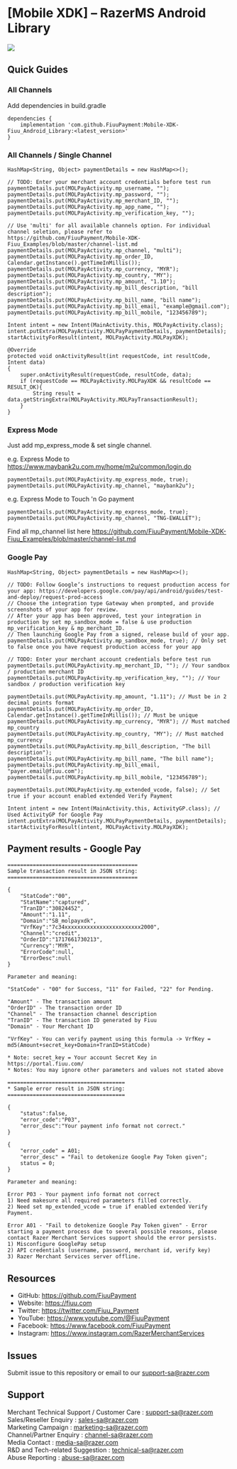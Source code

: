 # [Mobile XDK] – RazerMS Android Library

<img src="https://user-images.githubusercontent.com/38641542/74424311-a9d64000-4e8c-11ea-8d80-d811cfe66972.jpg">

Quick Guides
------------

### All Channels

Add dependencies in build.gradle

    dependencies {
        implementation 'com.github.FiuuPayment:Mobile-XDK-Fiuu_Android_Library:<latest_version>'
    }

### All Channels / Single Channel

    HashMap<String, Object> paymentDetails = new HashMap<>();
    
    // TODO: Enter your merchant account credentials before test run
    paymentDetails.put(MOLPayActivity.mp_username, "");
    paymentDetails.put(MOLPayActivity.mp_password, "");
    paymentDetails.put(MOLPayActivity.mp_merchant_ID, "");
    paymentDetails.put(MOLPayActivity.mp_app_name, "");
    paymentDetails.put(MOLPayActivity.mp_verification_key, "");
    
    // Use 'multi' for all available channels option. For individual channel seletion, please refer to https://github.com/FiuuPayment/Mobile-XDK-Fiuu_Examples/blob/master/channel-list.md
    paymentDetails.put(MOLPayActivity.mp_channel, "multi");
    paymentDetails.put(MOLPayActivity.mp_order_ID, Calendar.getInstance().getTimeInMillis());
    paymentDetails.put(MOLPayActivity.mp_currency, "MYR");
    paymentDetails.put(MOLPayActivity.mp_country, "MY");
    paymentDetails.put(MOLPayActivity.mp_amount, "1.10");
    paymentDetails.put(MOLPayActivity.mp_bill_description, "bill description");
    paymentDetails.put(MOLPayActivity.mp_bill_name, "bill name");
    paymentDetails.put(MOLPayActivity.mp_bill_email, "example@gmail.com");
    paymentDetails.put(MOLPayActivity.mp_bill_mobile, "123456789");
    
    Intent intent = new Intent(MainActivity.this, MOLPayActivity.class);
    intent.putExtra(MOLPayActivity.MOLPayPaymentDetails, paymentDetails);
    startActivityForResult(intent, MOLPayActivity.MOLPayXDK);
    
    @Override
    protected void onActivityResult(int requestCode, int resultCode, Intent data)
    {
        super.onActivityResult(requestCode, resultCode, data);
        if (requestCode == MOLPayActivity.MOLPayXDK && resultCode == RESULT_OK){
            String result = data.getStringExtra(MOLPayActivity.MOLPayTransactionResult);
        }
    }

### Express Mode

Just add mp_express_mode & set single channel. 

e.g. Express Mode to https://www.maybank2u.com.my/home/m2u/common/login.do

    paymentDetails.put(MOLPayActivity.mp_express_mode, true);
    paymentDetails.put(MOLPayActivity.mp_channel, "maybank2u");

e.g. Express Mode to Touch 'n Go payment

    paymentDetails.put(MOLPayActivity.mp_express_mode, true);
    paymentDetails.put(MOLPayActivity.mp_channel, "TNG-EWALLET");

Find all mp_channel list here https://github.com/FiuuPayment/Mobile-XDK-Fiuu_Examples/blob/master/channel-list.md

### Google Pay

    HashMap<String, Object> paymentDetails = new HashMap<>();
    
    // TODO: Follow Google’s instructions to request production access for your app: https://developers.google.com/pay/api/android/guides/test-and-deploy/request-prod-access
    // Choose the integration type Gateway when prompted, and provide screenshots of your app for review.
    // After your app has been approved, test your integration in production by set mp_sandbox_mode = false & use production mp_verification_key & mp_merchant_ID.
    // Then launching Google Pay from a signed, release build of your app.
    paymentDetails.put(MOLPayActivity.mp_sandbox_mode, true); // Only set to false once you have request production access for your app
    
    // TODO: Enter your merchant account credentials before test run
    paymentDetails.put(MOLPayActivity.mp_merchant_ID, ""); // Your sandbox / production merchant ID
    paymentDetails.put(MOLPayActivity.mp_verification_key, ""); // Your sandbox / production verification key
    
    paymentDetails.put(MOLPayActivity.mp_amount, "1.11"); // Must be in 2 decimal points format
    paymentDetails.put(MOLPayActivity.mp_order_ID, Calendar.getInstance().getTimeInMillis()); // Must be unique
    paymentDetails.put(MOLPayActivity.mp_currency, "MYR"); // Must matched mp_country
    paymentDetails.put(MOLPayActivity.mp_country, "MY"); // Must matched mp_currency
    paymentDetails.put(MOLPayActivity.mp_bill_description, "The bill description");
    paymentDetails.put(MOLPayActivity.mp_bill_name, "The bill name");
    paymentDetails.put(MOLPayActivity.mp_bill_email, "payer.email@fiuu.com");
    paymentDetails.put(MOLPayActivity.mp_bill_mobile, "123456789");

    paymentDetails.put(MOLPayActivity.mp_extended_vcode, false); // Set true if your account enabled extended Verify Payment
    
    Intent intent = new Intent(MainActivity.this, ActivityGP.class); // Used ActivityGP for Google Pay
    intent.putExtra(MOLPayActivity.MOLPayPaymentDetails, paymentDetails);
    startActivityForResult(intent, MOLPayActivity.MOLPayXDK);

## Payment results - Google Pay

    =========================================
    Sample transaction result in JSON string:
    =========================================

    {
        "StatCode":"00",
        "StatName":"captured",
        "TranID":"30824452",
        "Amount":"1.11",
        "Domain":"SB_molpayxdk",
        "VrfKey":"7c34xxxxxxxxxxxxxxxxxxxxxxxx2000",
        "Channel":"credit",
        "OrderID":"1717661730213",
        "Currency":"MYR",
        "ErrorCode":null,
        "ErrorDesc":null
    }

    Parameter and meaning:
    
    "StatCode" - "00" for Success, "11" for Failed, "22" for Pending. 
    
    "Amount" - The transaction amount
    "OrderID" - The transaction order ID
    "Channel" - The transaction channel description
    "TranID" - The transaction ID generated by Fiuu
    "Domain" - Your Merchant ID

    "VrfKey" - You can verify payment using this formula -> VrfKey = md5(Amount+secret_key+Domain+TranID+StatCode)
    
    * Note: secret_key = Your account Secret Key in https://portal.fiuu.com/
    * Notes: You may ignore other parameters and values not stated above

    =====================================
    * Sample error result in JSON string:
    =====================================
    
    {
        "status":false,
        "error_code":"P03",
        "error_desc":"Your payment info format not correct."
    }

    {
        "error_code" = A01;
        "error_desc" = "Fail to detokenize Google Pay Token given";
        status = 0;
    }
    
    Parameter and meaning:

    Error P03 - Your payment info format not correct   
    1) Need makesure all required parameters filled correctly.
    2) Need set mp_extended_vcode = true if enabled extended Verify Payment.

    Error A01 - "Fail to detokenize Google Pay Token given" - Error starting a payment process due to several possible reasons, please contact Razer Merchant Services support should the error persists.
    1) Misconfigure GooglePay setup
    2) API credentials (username, password, merchant id, verify key)
    3) Razer Merchant Services server offline.

## Resources

- GitHub:     https://github.com/FiuuPayment
- Website:    https://fiuu.com
- Twitter:    https://twitter.com/Fiuu_Payment
- YouTube:    https://www.youtube.com/@FiuuPayment
- Facebook:   https://www.facebook.com/FiuuPayment
- Instagram:  https://www.instagram.com/RazerMerchantServices

Issues
------------

Submit issue to this repository or email to our support-sa@razer.com

Support
-------

Merchant Technical Support / Customer Care : support-sa@razer.com <br>
Sales/Reseller Enquiry : sales-sa@razer.com <br>
Marketing Campaign : marketing-sa@razer.com <br>
Channel/Partner Enquiry : channel-sa@razer.com <br>
Media Contact : media-sa@razer.com <br>
R&D and Tech-related Suggestion : technical-sa@razer.com <br>
Abuse Reporting : abuse-sa@razer.com
